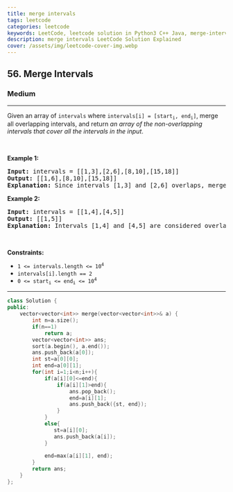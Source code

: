 ```yaml
---
title: merge intervals
tags: leetcode
categories: leetcode
keywords: LeetCode, leetcode solution in Python3 C++ Java, merge-intervals solution
description: merge intervals LeetCode Solution Explained
cover: /assets/img/leetcode-cover-img.webp
---
```



<h2>56. Merge Intervals</h2><h3>Medium</h3><hr><div><p>Given an array&nbsp;of <code>intervals</code>&nbsp;where <code>intervals[i] = [start<sub>i</sub>, end<sub>i</sub>]</code>, merge all overlapping intervals, and return <em>an array of the non-overlapping intervals that cover all the intervals in the input</em>.</p>

<p>&nbsp;</p>
<p><strong>Example 1:</strong></p>

<pre><strong>Input:</strong> intervals = [[1,3],[2,6],[8,10],[15,18]]
<strong>Output:</strong> [[1,6],[8,10],[15,18]]
<strong>Explanation:</strong> Since intervals [1,3] and [2,6] overlaps, merge them into [1,6].
</pre>

<p><strong>Example 2:</strong></p>

<pre><strong>Input:</strong> intervals = [[1,4],[4,5]]
<strong>Output:</strong> [[1,5]]
<strong>Explanation:</strong> Intervals [1,4] and [4,5] are considered overlapping.
</pre>

<p>&nbsp;</p>
<p><strong>Constraints:</strong></p>

<ul>
	<li><code>1 &lt;= intervals.length &lt;= 10<sup>4</sup></code></li>
	<li><code>intervals[i].length == 2</code></li>
	<li><code>0 &lt;= start<sub>i</sub> &lt;= end<sub>i</sub> &lt;= 10<sup>4</sup></code></li>
</ul>
</div>

---




```cpp
class Solution {
public:
    vector<vector<int>> merge(vector<vector<int>>& a) {
        int n=a.size();
        if(n==1)
            return a;
        vector<vector<int>> ans;
        sort(a.begin(), a.end());
        ans.push_back(a[0]);
        int st=a[0][0];
        int end=a[0][1];
        for(int i=1;i<n;i++){
            if(a[i][0]<=end){
                if(a[i][1]>end){
                    ans.pop_back();
                    end=a[i][1];
                    ans.push_back({st, end});
                }
            }
            else{
               st=a[i][0];
               ans.push_back(a[i]); 
            }
                 
            end=max(a[i][1], end);
        }
        return ans;
    }
};
```
